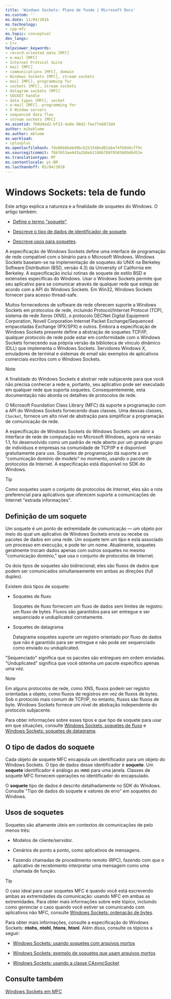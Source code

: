 ```yaml
---
title: 'Windows Sockets: Plano de fundo | Microsoft Docs'
ms.custom: ''
ms.date: 11/04/2016
ms.technology:
- cpp-mfc
ms.topic: conceptual
dev_langs:
- C++
helpviewer_keywords:
- record-oriented data [MFC]
- e-mail [MFC]
- Internet Protocol Suite
- mail [MFC]
- communications [MFC], domain
- Windows Sockets [MFC], stream sockets
- mail [MFC], programming for
- sockets [MFC], stream sockets
- datagram sockets [MFC]
- SOCKET handle
- data types [MFC], socket
- e-mail [MFC], programming for
- X Window servers
- sequenced data flow
- stream sockets [MFC]
ms.assetid: f60d4ed2-bf23-4a0e-98d2-fee77e8473dd
author: mikeblome
ms.author: mblome
ms.workload:
- cplusplus
ms.openlocfilehash: fda86bbbeb49bcb253348ed02abef4fb8d4cff9c
ms.sourcegitcommit: 76b7653ae443a2b8eb1186b789f8503609d6453e
ms.translationtype: MT
ms.contentlocale: pt-BR
ms.lasthandoff: 05/04/2018
---
```

# <a name="windows-sockets-background"></a>Windows Sockets: tela de fundo
Este artigo explica a natureza e a finalidade de soquetes do Windows. O artigo também:  
  
-   [Define o termo "soquete"](#_core_definition_of_a_socket).  
  
-   [Descreve o tipo de dados de identificador de soquete](#_core_the_socket_data_type).  
  
-   [Descreve usos para soquetes](#_core_uses_for_sockets).  
  
 A especificação de Windows Sockets define uma interface de programação de rede compatível com o binário para o Microsoft Windows. Windows Sockets baseiam-se na implementação de soquetes do UNIX na Berkeley Software Distribution (BSD, versão 4.3) da University of California em Berkeley. A especificação inclui rotinas de soquete de estilo BSD e extensões específicas do Windows. Usar o Windows Sockets permite que seu aplicativo para se comunicar através de qualquer rede que esteja de acordo com a API do Windows Sockets. Em Win32, Windows Sockets fornecer para acesso thread-safe.  
  
 Muitos fornecedores de software de rede oferecem suporte a Windows Sockets em protocolos de rede, incluindo Protocol/Internet Protocol (TCP), sistema de rede Xerox (XNS), o protocolo DECNet Digital Equipment Corporation, Novell Corporation Internet Packet Exchange/Sequenced empacotadas Exchange (IPX/SPX) e outros. Embora a especificação de Windows Sockets presente define a abstração de soquetes TCP/IP, qualquer protocolo de rede pode estar em conformidade com o Windows Sockets fornecendo sua própria versão da biblioteca de vínculo dinâmico (DLL) que implementa o Windows Sockets. Servidores Windows X, emuladores de terminal e sistemas de email são exemplos de aplicativos comerciais escritos com o Windows Sockets.  
  
> [!NOTE]
>  A finalidade do Windows Sockets é abstrair rede subjacente para que você não precisa conhecer a rede e, portanto, seu aplicativo pode ser executado em qualquer rede que suporta soquetes. Consequentemente, esta documentação não aborda os detalhes de protocolos de rede.  
  
 O Microsoft Foundation Class Library (MFC) dá suporte a programação com a API do Windows Sockets fornecendo duas classes. Uma dessas classes, `CSocket`, fornece um alto nível de abstração para simplificar a programação de comunicação de rede.  
  
 A especificação de Windows Sockets do Windows Sockets: um abrir a Interface de rede de computação no Microsoft Windows, agora na versão 1.1, foi desenvolvido como um padrão de rede aberto por um grande grupo de indivíduos e empresas na comunidade de TCP/IP e é disponível gratuitamente para uso. Soquetes de programação dá suporte a um "comunicação domínio de modelo" no momento, usando o pacote de protocolos de Internet. A especificação está disponível no SDK do Windows.  
  
> [!TIP]
>  Como soquetes usam o conjunto de protocolos de Internet, eles são a rota preferencial para aplicativos que oferecem suporte a comunicações de Internet "estrada informações".  
  
##  <a name="_core_definition_of_a_socket"></a> Definição de um soquete  
 Um soquete é um ponto de extremidade de comunicação — um objeto por meio do qual um aplicativo de Windows Sockets envia ou recebe os pacotes de dados em uma rede. Um soquete tem um tipo e está associado um processo em execução, e pode ter um nome. Atualmente, soquetes geralmente trocam dados apenas com outros soquetes no mesmo "comunicação domínio," que usa o conjunto de protocolos de Internet.  
  
 Os dois tipos de soquetes são bidirecional; eles são fluxos de dados que podem ser comunicados simultaneamente em ambas as direções (full duplex).  
  
 Existem dois tipos de soquete:  
  
-   Soquetes de fluxo  
  
     Soquetes de fluxo fornecem um fluxo de dados sem limites de registro: um fluxo de bytes. Fluxos são garantidos para ser entregue e ser sequenciado e unduplicated corretamente.  
  
-   Soquetes de datagrama  
  
     Datagrama soquetes suporte um registro orientado por fluxo de dados que não é garantido para ser entregue e não pode ser sequenciado como enviado ou unduplicated.  
  
 "Sequenciado" significa que os pacotes são entregues em ordem enviadas. "Unduplicated" significa que você obtenha um pacote específico apenas uma vez.  
  
> [!NOTE]
>  Em alguns protocolos de rede, como XNS, fluxos podem ser registro orientadas a objeto, como fluxos de registros em vez de fluxos de bytes. Sob o protocolo mais comum de TCP/IP, no entanto, fluxos são fluxos de byte. Windows Sockets fornece um nível de abstração independente do protocolo subjacente.  
  
 Para obter informações sobre esses tipos e que tipo de soquete para usar em que situações, consulte [Windows Sockets: soquetes de fluxo](../mfc/windows-sockets-stream-sockets.md) e [Windows Sockets: soquetes de datagrama](../mfc/windows-sockets-datagram-sockets.md).  
  
##  <a name="_core_the_socket_data_type"></a> O tipo de dados do soquete  
 Cada objeto de soquete MFC encapsula um identificador para um objeto do Windows Sockets. O tipo de dados desse identificador é **soquete**. Um **soquete** identificador é análogo ao `HWND` para uma janela. Classes de soquete MFC fornecem operações no identificador do encapsulado.  
  
 O **soquete** tipo de dados é descrito detalhadamente no SDK do Windows. Consulte "Tipo de dados do soquete e valores de erro" em soquetes do Windows.  
  
##  <a name="_core_uses_for_sockets"></a> Usos de soquetes  
 Soquetes são altamente úteis em contextos de comunicações de pelo menos três:  
  
-   Modelos de cliente/servidor.  
  
-   Cenários de ponto a ponto, como aplicativos de mensagens.  
  
-   Fazendo chamadas de procedimento remoto (RPC), fazendo com que o aplicativo de recebimento interpretar uma mensagem como uma chamada de função.  
  
> [!TIP]
>  O caso ideal para usar soquetes MFC é quando você está escrevendo ambas as extremidades da comunicação: usando MFC em ambas as extremidades. Para obter mais informações sobre este tópico, incluindo como gerenciar o caso quando você estiver se comunicando com aplicativos não MFC, consulte [Windows Sockets: ordenação de bytes](../mfc/windows-sockets-byte-ordering.md).  
  
 Para obter mais informações, consulte a especificação do Windows Sockets: **ntohs**, **ntohl**, **htons**, **htonl**. Além disso, consulte os tópicos a seguir:  
  
-   [Windows Sockets: usando soquetes com arquivos mortos](../mfc/windows-sockets-using-sockets-with-archives.md)  
  
-   [Windows Sockets: exemplo de soquetes que usam arquivos mortos](../mfc/windows-sockets-example-of-sockets-using-archives.md)  
  
-   [Windows Sockets: usando a classe CAsyncSocket](../mfc/windows-sockets-using-class-casyncsocket.md)  
  
## <a name="see-also"></a>Consulte também  
 [Windows Sockets em MFC](../mfc/windows-sockets-in-mfc.md)

